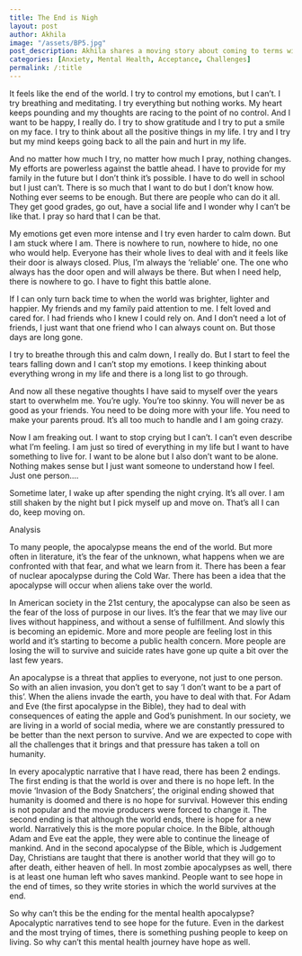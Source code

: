 ```yaml
---
title: The End is Nigh
layout: post
author: Akhila
image: "/assets/BP5.jpg"
post_description: Akhila shares a moving story about coming to terms with anxiety and altering one's thought process about mental health.
categories: [Anxiety, Mental Health, Acceptance, Challenges]
permalink: /:title
---
```

It feels like the end of the world. I try to control my emotions, but I can’t. I try breathing and meditating.  I try everything but nothing works. My heart keeps pounding and my thoughts are racing to the point of no control. And I want to be happy, I really do. I try to show gratitude and I try to put  a smile on my face. I try to think about all the positive things in my life. I try and I try but my mind keeps going back to all the pain and hurt in my life. 

And no matter how much I try, no matter how much I pray, nothing changes. My efforts are powerless against the battle ahead. I have to provide for my family in the future but I don’t think it’s possible. I have to do well in school but I just can’t. There is so much that I want to do but I don’t know how. Nothing ever seems to be enough. But there are people who can do it all. They get good grades, go out, have a social life and I wonder why I can’t be like that. I pray so hard that I can be that.  

 

My emotions get even more intense and I try even harder to calm down. But I am stuck where I am. There is nowhere to run, nowhere to hide, no one who would help. Everyone has their whole lives to deal with and it feels like their door is always closed. Plus, I’m always the ‘reliable’ one. The one who always has the door open and will always be there. But when I need help, there is nowhere to go. I have to fight this battle alone. 

 

If I can only turn back time to when the world was brighter, lighter and happier. My friends and my family paid attention to me.  I felt loved and cared for. I had friends who I knew I could rely on. And I don’t need a lot of friends, I just want that one friend who I can always count on. But those days are long gone. 

 

I try to breathe through this and calm down, I really do. But I start to feel the tears falling down and I can’t stop my emotions. I keep thinking about everything wrong in my life and there is a long list to go through. 

 

And now all these negative thoughts I have said to myself over the years start to overwhelm me. You’re ugly. You’re too skinny.  You will never be as good as your friends. You need to be doing more with your life. You need to make your parents proud. It’s all too much to handle and I am going crazy. 

 

Now I am freaking out. I want to stop crying but I can’t. I can’t even describe what I’m feeling. I am just so tired of everything in my life but I want to have something to live for. I want to be alone but I also don’t want to be alone. Nothing makes sense but I just want someone to understand how I feel. Just one person….

 

Sometime later, I wake up after spending the night crying. It’s all over. I am still shaken by the night but I pick myself up and move on. That’s all I can do, keep moving on. 

 

 

Analysis
 

To many people, the apocalypse means the end of the world. But more often in literature, it’s the fear of the unknown, what happens when we are confronted with that fear, and what we learn from it. There has been a fear of nuclear apocalypse during the Cold War. There has been a idea that the apocalypse will occur when aliens take over the world. 

In American society in the 21st century, the apocalypse can also be seen as the fear of the loss of purpose in our lives. It’s the fear that we may live our lives without happiness, and without a sense of fulfillment. And slowly this is becoming an epidemic. More and more people are feeling lost in this world and it’s starting to become a public health concern. More people are losing the will to survive and suicide rates have gone up quite a bit over the last few years. 

 

An apocalypse is a threat that applies to everyone, not just to one person. So with an alien invasion, you don’t get to say ‘I don’t want to be a part of this’. When the aliens invade the earth, you have to deal with that. For Adam and Eve (the first apocalypse in the Bible), they had to deal with consequences of eating the apple and God’s punishment.  In our society, we are living in a world of social media, where we are constantly pressured to be better than the next person to survive. And we are expected to cope with all the challenges that it brings and that pressure has taken a toll on humanity. 

 

In every apocalyptic narrative that I have read, there has been 2 endings. The first ending is that the world is over and there is no hope left. In the movie ‘Invasion of the Body Snatchers’, the original ending showed that humanity is doomed and there is no hope for survival. However this ending is not popular and the movie producers were forced to change it. The second ending is that although the world ends, there is hope for a new world. Narratively this is the more popular choice. In the Bible, although Adam and Eve eat the apple, they were able to continue the lineage of mankind. And in the second apocalypse of the Bible, which is Judgement Day, Christians are taught that there is another world that they will go to after death, either heaven of hell. In most zombie apocalypses as well, there is at least one human left who saves mankind. People want to see hope in the end of times, so they write stories in which the world survives at the end. 

 

So why can’t this be the ending for the mental health apocalypse? Apocalyptic narratives tend to see hope for the future. Even in the darkest and the most trying of times, there is something pushing people to keep on living. So why can’t this mental health journey have hope as well. 
